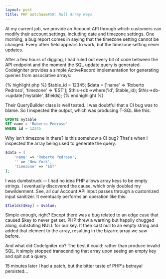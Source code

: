 ```yaml
---
layout: post
title: PHP Gotchas&#58; Null Array Keys
---
```


At my current job, we provide an Account API through which customers can modify their account settings, including date and timezone settings. One morning, a bug report comes in saying that the timezone setting cannot be changed. Every other field appears to work, but the timezone setting never updates.

After a few hours of digging, I had ruled out every bit of code between the API endpoint and the moment the SQL update query is generated. CodeIgniter provides a simple ActiveRecord implementation for generating queries from associative arrays:

{% highlight php %}
$table_id = 12345;
$data = ['name' => 'Roberto Pedroso', 'timezone' => 'EST'];
$this->db->where('id', $table_id);
$this->db->update('mytable', $fields);
{% endhighlight %}

Their QueryBuilder class is well tested. I was doubtful that a CI bug was to blame. So I inspected the output, which was producing T-SQL like this:

```sql
UPDATE mytable
SET name = 'Roberto Pedroso'
WHERE id = 12345
```

Why isn't timezone in there? Is this somehow a CI bug? That's when I inspected the array being used to generate the query.

```php
$data = [
    'name' => 'Roberto Pedroso',
    '' => 'New York',
    'timezone' => 'EST'
];
```

I was dumbstruck -- I had no idea PHP allows array keys to be empty strings. I eventually discovered the cause, which only doubled my bewilderment. See, all our Account API input passes through a customized input sanitizer. It eventually performs an operation like this:

```php
$fields[$key] = $value;
```

Simple enough, right? Except there was a bug related to an edge case that caused $key to never get set. PHP threw a warning but happily chugged along, substuting NULL for our key. It then cast null to an empty string and added that element to the array, resulting in the bizarre array we saw before.

And what did CodeIgniter do? The best it could: rather than produce invalid SQL, it simply stopped transcending that array upon seeing an empty key and spit out a query.

15 minutes later I had a patch, but the bitter taste of PHP's betrayal persisted...
